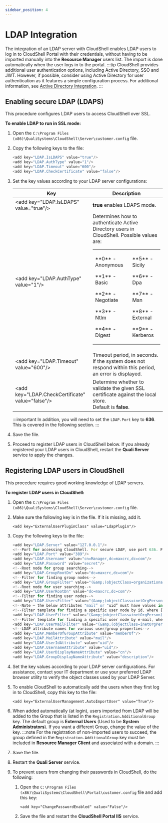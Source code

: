 ```yaml
---
sidebar_position: 4
---
```


# LDAP Integration

The integration of an LDAP server with CloudShell enables LDAP users to log in to CloudShell Portal with their credentials, without having to be imported manually into the **Resource Manager** users list. The import is done automatically when the user logs in to the portal.
:::tip
CloudShell provides additional user authentication options, including Active Directory, SSO and JWT. However, if possible, consider using Active Directory for user authentication as it features a simple configuration process. For additional information, see [Active Directory Integration](../../../admin/cloudshell-identity-management/access-control-and-authentication/active-directory-integration/index.md).
:::

## Enabling secure LDAP (LDAPS)

This procedure configures LDAP users to access CloudShell over SSL.

**To enable LDAP to run in SSL mode:**

1. Open the `C:\Program Files (x86)\QualiSystems\CloudShell\Server\customer.config` file.
2. Copy the following keys to the file:
    
    ```javascript
    <add key="LDAP.IsLDAPS" value="true"/>
    <add key="LDAP.AuthType" value="1"/>
    <add key="LDAP.Timeout" value="600"/>
    <add key="LDAP.CheckCertificate" value="false"/>
    ```
    
3. Set the key values according to your LDAP server configurations:
    
    <table>
        <thead>
            <tr>
                <th>Key</th>
                <th>Description</th>
            </tr>
        </thead>
        <tbody>
            <tr>
                <td>&lt;add key="LDAP.IsLDAPS" value="true"/&gt;</td>
                <td><strong>true</strong> enables LDAPS mode.</td>
            </tr>
            <tr>
                <td>&lt;add key="LDAP.AuthType" value="1"/&gt;</td>
                <td>
                    Determines how to authenticate Active Directory users in CloudShell. Possible values are:
                    <table style={{ width: '100%', border: 'none' }}>
                        <tbody>
                            <tr style={{ border: 'none' }}>
                                <td style={{ width: '50%', border: 'none' }}>
                                    <p>**0** - Anonymous</p>
                                    <p>**1** - Basic</p>
                                    <p>**2** - Negotiate</p>
                                    <p>**3** - Ntlm</p>
                                    <p>**4** - Digest</p>
                                </td>
                                <td style={{ width: '50%', border: 'none' }}>
                                    <p>**5** - Sicily</p>
                                    <p>**6** - Dpa</p>
                                    <p>**7** - Msn</p>
                                    <p>**8** - External</p>
                                    <p>**9** - Kerberos</p>
                                </td>
                            </tr>
                        </tbody>
                    </table>
                </td>
            </tr>
            <tr>
                <td>&lt;add key="LDAP.Timeout" value="600"/&gt;</td>
                <td>Timeout period, in seconds. If the system does not respond within this period, an error is displayed.</td>
            </tr>
            <tr>
                <td>&lt;add key="LDAP.CheckCertificate" value="false"/&gt;</td>
                <td>
                    Determine whether to validate the given SSL certificate against the local store.<br/>Default is <strong>false</strong>.
                </td>
            </tr>
        </tbody>
    </table>

    :::important
    In addition, you will need to set the `LDAP.Port` key to **636**. This is covered in the following section.
    :::
4. Save the file.
5. Proceed to register LDAP users in CloudShell below. If you already registered your LDAP users in CloudShell, restart the **Quali Server** service to apply the changes.

## Registering LDAP users in CloudShell

This procedure requires good working knowledge of LDAP servers.

**To register LDAP users in CloudShell:**

1. Open the `C:\Program Files (x86)\QualiSystems\CloudShell\Server\customer.config` file.
2. Make sure the following key is in the file. If it is missing, add it.
    
    `<add key="ExternalUserPluginClass" value="LdapPlugin"/>`
    
3. Copy the following keys to the file:
    
    ```javascript
    <add key="LDAP.Server" value="127.0.0.1"/>
    <!--Port for accessing CloudShell. For secure LDAP, use port 636. For non secure LDAP, the default is 389.-->
    <add key="LDAP.Port" value="389"/>
    <add key="LDAP.Username" value="cn=Manager,dc=maxcrc,dc=com"/>
    <add key="LDAP.Password" value="secret"/>
    <!--Root node for group searching-->
    <add key="LDAP.GroupRootDn" value="dc=maxcrc,dc=com"/>
    <!--Filter for finding group nodes-->
    <add key="LDAP.GroupFilter" value="(&amp;(objectClass=organizationalUnit))"/>
    <!--Root node for user searching-->
    <add key="LDAP.UserRootDn" value="dc=maxcrc,dc=com"/>
    <!--Filter for finding user nodes-->
    <add key="LDAP.UsersFilter" value="(&amp;(objectClass=inetOrgPerson))"/>
    <!--Note – the below attributes "mail” or "uid” must have values in the LDAP.-->
    <!--Filter template for finding a specific user node by id, where {0} is the user's unique id-->
    <add key="LDAP.UserFilter" value="(&amp;(objectClass=inetOrgPerson)(uid={0}))"/>
    <!--Filter template for finding a specific user node by e-mail, where {0} is the user's e-mail-->
    <add key="LDAP.UserMailFilter" value="(&amp;(objectClass=inetOrgPerson)(mail={0}))"/>
    <!--LDAP attribute names for various user/group properties-->
    <add key="LDAP.MemberOfGroupAttribute" value="memberOf"/>
    <add key="LDAP.MailAttribute" value="mail"/>
    <add key="LDAP.UserIdAttribute" value="uid"/>
    <add key="LDAP.UsernameAttribute" value="uid"/>
    <add key="LDAP.UserDisplayNameAttribute" value="cn"/>
    <add key="LDAP.GroupDisplayNameAttribute" value="description"/>
    ```
    
4. Set the key values according to your LDAP server configurations. For assistance, contact your IT department or use your preferred LDAP browser utility to verify the object classes used by your LDAP Server.
    
5. To enable CloudShell to automatically add the users when they first log in to CloudShell, copy this key to the file:
    
    `<add key="ExternalUserManagement.AutoImportUser" value="True"/>`
    
6. When added automatically (at login), users imported from LDAP will be added to the Group that is listed in the `Registration.AdditionalGroup` key. The default group is **External Users** (Used to be **System Administrators**). If you want a different Group, change the value of the key.
    :::note
    For the registration of non-imported users to succeed, the group defined in the `Registration.AdditionalGroup` key must be included in **Resource Manager Client** and associated with a domain.
    :::
7. Save the file.
8. Restart the **Quali Server** service.
9. To prevent users from changing their passwords in CloudShell, do the following:
    
    1. Open the `C:\Program Files (x86)\QualiSystems\CloudShell\Portal\customer.config` file and add this key:
        
        `<add key="ChangePasswordEnabled" value="False"/>`
        
    2. Save the file and restart the **CloudShell Portal IIS** service.
